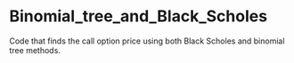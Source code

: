 # Binomial_tree_and_Black_Scholes
Code that finds the call option price using both Black Scholes and binomial tree methods.
